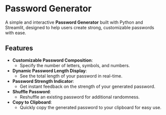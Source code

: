 # Password Generator

A simple and interactive **Password Generator** built with Python and Streamlit, designed to help users create strong, customizable passwords with ease.

## Features

- **Customizable Password Composition**: 
  - Specify the number of letters, symbols, and numbers.
- **Dynamic Password Length Display**: 
  - See the total length of your password in real-time.
- **Password Strength Indicator**: 
  - Get instant feedback on the strength of your generated password.
- **Shuffle Password**: 
  - Reshuffle an existing password for additional randomness.
- **Copy to Clipboard**: 
  - Quickly copy the generated password to your clipboard for easy use.

